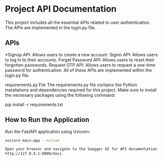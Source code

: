 # Project API Documentation

This project includes all the essential APIs related to user authentication. The APIs are implemented in the login.py file.

## APIs
*Signup API: Allows users to create a new account.
Signin API: Allows users to log in to their accounts.
Forget Password API: Allows users to reset their forgotten passwords.
Request OTP API: Allows users to request a one-time password for authentication.
All of these APIs are implemented within the login.py file.

requirements.py File
The requirements.py file contains the Python installations and dependencies required for this project. Make sure to install the necessary packages using the following command:

pip install -r requirements.txt

## How to Run the Application

Run the FastAPI application using Uvicorn:
```bash
uvicorn main:app --reload

Open your browser and navigate to the Swagger UI for API documentation:
http://127.0.0.1:8000/docs
